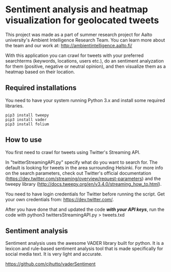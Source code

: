 Sentiment analysis and heatmap visualization for geolocated tweets
==================

This project was made as a part of summer research project for Aalto university's Ambient Intelligence Research Team. You can learn more about the team and our work at: http://ambientintelligence.aalto.fi/

With this application you can crawl for tweets with your preferred searchterms (keywords, locations, users etc.), do an sentiment analyzation for them (positive, negative or neutral opinion), and then visualize them as a heatmap based on their location.

Required installations
------------------

You need to have your system running Python 3.x and install some required libraries.

	pip3 install tweepy
	pip3 install vader
	pip3 install folium

How to use
-----------------

You first need to crawl for tweets using Twitter's Streaming API.

In "twitterStreamingAPI.py" specify what do you want to search for. The default is looking for tweets in the area surrounding Helsinki. 
For more info on the search parameters, check out Twitter's official documentation (https://dev.twitter.com/streaming/overview/request-parameters) 
and the tweepy library (http://docs.tweepy.org/en/v3.4.0/streaming_how_to.html).

You need to have login credentials for Twitter before running the script. Get your own credentials from: https://dev.twitter.com/.

After you have done that and updated the code ***with your API keys***, run the code with
	python3 twittersStreamingAPI.py > tweets.txd

Sentiment analysis
-----------------

Sentiment analysis uses the awesome VADER library built for python. It is a lexicon and rule-based sentiment analysis tool that is made specifically for social media text. It is very light and accurate.

https://github.com/cjhutto/vaderSentiment